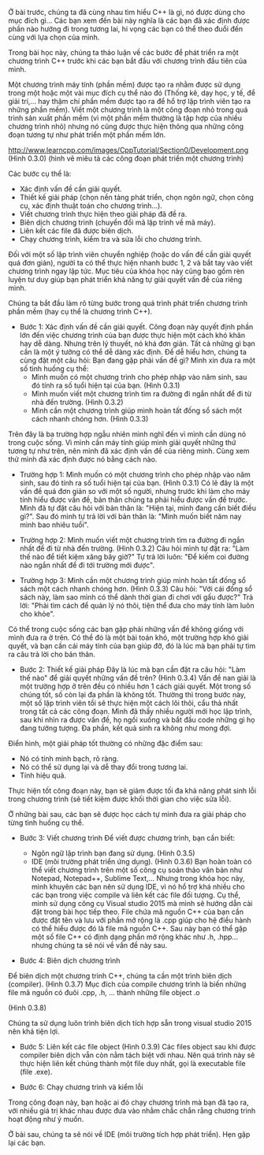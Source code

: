 Ở bài trước, chúng ta đã cùng nhau tìm hiểu C++ là gì, nó được dùng cho mục đích gì... Các bạn xem đến bài này nghĩa là 
các bạn đã xác định được phần nào hướng đi trong tương lai, hi vọng các bạn có thể theo đuổi đến cùng với lựa chọn của mình.

Trong bài học này, chúng ta thảo luận về các bước để phát triển ra một chương trình C++ trước khi các bạn bắt đầu với chương trình 
đầu tiên của mình.

Một chương trình máy tính (phần mềm) được tạo ra nhằm được sử dụng trong một hoặc một vài mục đích cụ thể nào đó (Thống kê, dạy học, 
y tế, để giải trí,... hay thậm chí phần mềm được tạo ra để hổ trợ lập trình viên tạo ra những phần mềm).
Viết một chương trình là một công đoạn nhỏ trong quá trình sản xuất phần mềm (vì một phần mềm thường là tập hợp của nhiều 
chương trình nhỏ) nhưng nó cũng được thực hiện thông qua những công đoạn tương tự như phát triển một phần mềm lớn.

http://www.learncpp.com/images/CppTutorial/Section0/Development.png (Hình 0.3.0)
(hình vẽ miêu tả các công đoạn phát triển một chương trình)

Các bước cụ thể là:
- Xác định vấn đề cần giải quyết.
- Thiết kế giải pháp (chọn nền tảng phát triển, chọn ngôn ngữ, chọn công cụ, xác định thuật toán cho chương trình...).
- Viết chương trình thực hiện theo giải pháp đã đề ra.
- Biên dịch chương trình (chuyển đổi mã lập trình về mã máy).
- Liên kết các file đã được biên dịch.
- Chạy chương trình, kiểm tra và sửa lỗi cho chương trình.

Đối với một số lập trình viên chuyển nghiệp (hoặc do vấn đề cần giải quyết quá đơn giản), người ta có thể thực hiện nhanh bước 1, 2 và 
bắt tay vào viết chương trình ngay lập tức. Mục tiêu của khóa học này cũng bao gồm rèn luyện tư duy giúp bạn phát triển khả năng tự giải 
quyết vấn đề của riêng mình.

Chúng ta bắt đầu làm rõ từng bước trong quá trình phát triển chương trình phần mềm (hay cụ thể là chương trình C++).

- Bước 1: Xác định vấn đề cần giải quyết.
Công đoạn này quyết định phần lớn đến việc chương trình của bạn được thực hiện một cách khó khăn hay dễ dàng. Nhưng trên lý thuyết, nó 
khá đơn giản. Tất cả những gì bạn cần là một ý tưởng có thể dễ dàng xác định. 
Để dễ hiểu hơn, chúng ta cùng đặt một câu hỏi: Bạn đang gặp phải vấn đề gì?
Mình xin đưa ra một số tình huống cụ thể:
  + Mình muốn có một chương trình cho phép nhập vào năm sinh, sau đó tính ra số tuổi hiện tại của bạn. (Hình 0.3.1)
  + Mình muốn viết một chương trình tìm ra đường đi ngắn nhất để đi từ nhà đến trường. (Hình 0.3.2)
  + Mình cần một chương trình giúp mình hoàn tất đống sổ sách một cách nhanh chóng hơn. (Hình 0.3.3)
  
Trên đây là ba trường hợp ngẫu nhiên mình nghĩ đến vì mình cần dùng nó trong cuộc sống. Vì mình cần máy tính giúp mình giải quyết 
những thứ tương tự như trên, nên mình đã xác định vấn đề của riêng mình. Cùng xem thử mình đã xác định được nó bằng cách nào.

  + Trường hợp 1: Mình muốn có một chương trình cho phép nhập vào năm sinh, sau đó tính ra số tuổi hiện tại của bạn. (Hình 0.3.1)
    Có lẽ đây là một vấn đề quá đơn giản so với một số người, nhưng trước khi làm cho máy tính hiểu được vấn đề, bản thân chúng ta 
    phải hiểu được vấn đề trước. 
    Mình đã tự đặt câu hỏi với bản thân là: "Hiện tại, mình đang cần biết điều gì?". 
    Sau đó mình tự trả lời với bản thân là: "Mình muốn biết năm nay mình bao nhiêu tuổi".
    
  + Trường hợp 2: Mình muốn viết một chương trình tìm ra đường đi ngắn nhất để đi từ nhà đến trường. (Hình 0.3.2)
    Câu hỏi mình tự đặt ra: "Làm thế nào để tiết kiệm xăng bây giờ?"
    Tự trả lời luôn: "Để kiếm coi đường nào ngắn nhất để đi tới trường mới được".
    
  + Trường hợp 3: Mình cần một chương trình giúp mình hoàn tất đống sổ sách một cách nhanh chóng hơn. (Hình 0.3.3)
    Câu hỏi: "Với cái đống sổ sách này, làm sao mình có thể dành thời gian đi chơi với gấu được?"
    Trả lời: "Phải tìm cách để quản lý nó thôi, tiện thể đưa cho máy tính làm luôn cho khỏe".

Có thể trong cuộc sống các bạn gặp phải những vấn đề không giống với mình đưa ra ở trên. Có thể đó là một bài toán khó, 
một trường hợp khó giải quyết, và bạn cần cái máy tính của bạn giúp đỡ, đó là lúc mà bạn phải tự tìm ra câu trả lời cho bản thân.

- Bước 2: Thiết kế giải pháp
Đây là lúc mà bạn cần đặt ra câu hỏi: "Làm thế nào" để giải quyết những vấn đề trên? (Hình 0.3.4)
Vấn đề nan giải là một trường hợp ở trên đều có nhiều hơn 1 cách giải quyết. Một trong số chúng tốt, số còn lại đa phần là không tốt.
Thường thì trong bước này, một số lập trình viên tồi sẽ thực hiện một cách lôi thôi, cẩu thả nhất trong tất cả các công đoạn. 
Mình đã thấy nhiều người mới học lập trình, sau khi nhìn ra được vấn đề, họ ngồi xuống và bắt đầu code những gì họ đang tưởng tượng.
Đa phần, kết quả sinh ra không như mong đợi.

Điển hình, một giải pháp tốt thường có những đặc điểm sau:
- Nó có tính minh bạch, rõ ràng.
- Nó có thể sử dụng lại và dễ thay đổi trong tương lai.
- Tính hiệu quả.

Thực hiện tốt công đoạn này, bạn sẽ giảm được tối đa khả năng phát sinh lỗi trong chương trình (sẽ tiết kiệm được khối thời gian cho 
việc sửa lỗi). 

Ở những bài sau, các bạn sẽ được học cách tự mình đưa ra giải pháp cho từng tình huống cụ thể.

- Bước 3: Viết chương trình
Để viết được chương trình, bạn cần biết:
  + Ngôn ngữ lập trình bạn đang sử dụng. (Hình 0.3.5)
  + IDE (môi trường phát triển ứng dụng). (Hình 0.3.6)
Bạn hoàn toàn có thể viết chương trình trên một số công cụ soản thảo văn bản như Notepad, Notepad++, Sublime Text,... Nhưng trong 
khóa học này, mình khuyên các bạn nên sử dụng IDE, vì nó hổ trợ khá nhiều cho các bạn trong việc compile và liên kết các file đối tượng.
Cụ thể, mình sử dụng công cụ Visual studio 2015 mà mình sẽ hướng dẫn cài đặt trong bài học tiếp theo.
File chứa mã nguồn C++ của bạn cần được đặt tên và lưu với phần mở rộng là .cpp giúp cho hệ điều hành có thể hiểu được đó là file mã 
nguồn C++. Sau này bạn có thể gặp một số file C++ có định dạng phần mở rộng khác như .h, .hpp... nhưng chúng ta sẽ nói về vấn đề này sau.

- Bước 4: Biên dịch chương trình

Để biên dịch một chương trình C++, chúng ta cần một trình biên dịch (compiler). (Hình 0.3.7)
Mục đích của compile chương trình là biến những file mã nguồn có đuôi .cpp, .h, ... thành những file object .o

(Hình 0.3.8)

Chúng ta sử dụng luôn trình biên dịch tích hợp sẵn trong visual studio 2015 nên khá tiện lợi.

- Bước 5: Liên kết các file object
(Hình 0.3.9)
Các files object sau khi được compiler biên dịch vẫn còn nằm tách biệt với nhau. Nên quá trình này sẽ thực hiện liên kết chúng thành 
một file duy nhất, gọi là executable file (file .exe).

- Bước 6: Chạy chương trình và kiểm lỗi

Trong công đoạn này, bạn hoặc ai đó chạy chương trình mà bạn đã tạo ra, với nhiều giá trị khác nhau được đưa vào nhằm chắc chắn rằng 
chương trình hoạt động như ý muốn.

Ở bài sau, chúng ta sẽ nói về IDE (môi trường tích hợp phát triển). Hẹn gặp lại các bạn.
